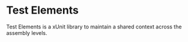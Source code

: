 # Test Elements
Test Elements is a xUnit library to maintain a shared context across the assembly levels.
